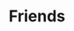 ---
pid: WS41
title: Friends
location_transcription: 6th Street
zipcode: '19147'
outside_phl: 
neighborhood: Queen Village,Bella Vista,Pennsport,Italian Market
age: '4'
age_range: "<6"
instagram: 
image_file_name: WS_41.jpg
proposal_transcription: 
topic: Unity
topic_summary: '0'
type: Other No Form
keywords_other: 
credit: Ciara
image_labels: 
twitter: 
facebook: 
permalink: "/monuments/ws41/"
layout: item-page
---